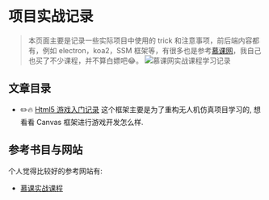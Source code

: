 # 项目实战记录

> 本页面主要是记录一些实际项目中使用的 trick 和注意事项，前后端内容都有，例如 electron，koa2，SSM 框架等，有很多也是参考[慕课网](https://coding.imooc.com/)，我自己也买了不少课程，并不算白嫖吧:joy:。
> ![慕课网实战课程学习记录](https://s1.ax1x.com/2020/03/28/GAJTBj.png)

## 文章目录

- :pencil2::fire: [Html5 游戏入门记录](./canvas.md)
  这个框架主要是为了重构无人机仿真项目学习的, 想看看 Canvas 框架进行游戏开发怎么样.

## 参考书目与网站

个人觉得比较好的参考网站有:

- [慕课实战课程](https://coding.imooc.com/)
